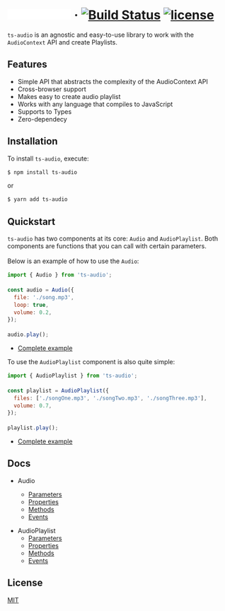 # <img alt="ts-audio" src="/.github/logo.svg?sanitize=true" width="144"> &middot; [![Build Status](https://travis-ci.org/EvandroLG/ts-audio.svg?branch=master)](https://travis-ci.org/EvandroLG/ts-audio) [![license](https://badgen.now.sh/badge/license/MIT)](./LICENSE)

`ts-audio` is an agnostic and easy-to-use library to work with the `AudioContext` API and create Playlists.

## Features

- Simple API that abstracts the complexity of the AudioContext API
- Cross-browser support
- Makes easy to create audio playlist
- Works with any language that compiles to JavaScript
- Supports to Types
- Zero-dependecy

## Installation

To install `ts-audio`, execute:

```sh
$ npm install ts-audio
```

or

```sh
$ yarn add ts-audio
```

## Quickstart

`ts-audio` has two components at its core: `Audio` and `AudioPlaylist`. Both components are functions that you can call with certain parameters.<br><br>
Below is an example of how to use the `Audio`:

```js
import { Audio } from 'ts-audio';

const audio = Audio({
  file: './song.mp3',
  loop: true,
  volume: 0.2,
});

audio.play();
```

- [Complete example](https://codesandbox.io/s/ts-audio-audio-m54u5)

To use the `AudioPlaylist` component is also quite simple:

```js
import { AudioPlaylist } from 'ts-audio';

const playlist = AudioPlaylist({
  files: ['./songOne.mp3', './songTwo.mp3', './songThree.mp3'],
  volume: 0.7,
});

playlist.play();
```

- [Complete example](https://codesandbox.io/s/ts-audio-playlist-ovynj)

## Docs

- Audio

  - [Parameters](https://github.com/EvandroLG/ts-audio/wiki/Audio:-Parameters)
  - [Properties](https://github.com/EvandroLG/ts-audio/wiki/Audio:-Properties)
  - [Methods](https://github.com/EvandroLG/ts-audio/wiki/Audio:-Methods)
  - [Events](https://github.com/EvandroLG/ts-audio/wiki/Audio:-Events)

* AudioPlaylist
  - [Parameters](https://github.com/EvandroLG/ts-audio/wiki/AudioPlaylist:-Parameters)
  - [Properties](https://github.com/EvandroLG/ts-audio/wiki/AudioPlaylist:-Properties)
  - [Methods](https://github.com/EvandroLG/ts-audio/wiki/AudioPlaylist:-Methods)
  - [Events](https://github.com/EvandroLG/ts-audio/wiki/AudioPlaylist:-Events)

## License

[MIT](https://github.com/EvandroLG/ts-audio/tree/master/LICENSE)
